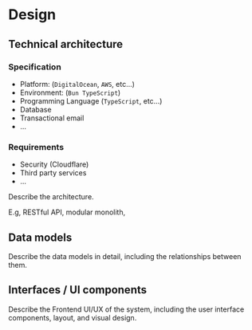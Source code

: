 # Design

## Technical architecture

### Specification

- Platform: (`DigitalOcean`, `AWS`, etc...)
- Environment: (`Bun TypeScript`)
- Programming Language (`TypeScript`, etc...)
- Database
- Transactional email
- ...


### Requirements

- Security (Cloudflare)
- Third party services
- ...

Describe the architecture.

E.g, RESTful API, modular monolith,

## Data models

Describe the data models in detail, including the relationships between them.


## Interfaces / UI components 

Describe the Frontend UI/UX of the system, including the user interface components, layout, and visual design.
